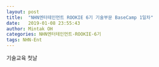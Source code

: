 ```yaml
---
layout: post
title:  "NHN엔터테인먼트 ROOKIE 6기 기술부문 BaseCamp 1일차"
date:   2019-01-08 23:55:43
author: Mintak OH
categories: NHN엔터테인먼트-ROOKIE-6기
tags: NHN-Ent
---
```


기술교육 첫날
